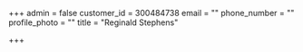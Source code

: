 +++
admin = false
customer_id = 300484738
email = ""
phone_number = ""
profile_photo = ""
title = "Reginald Stephens"

+++
